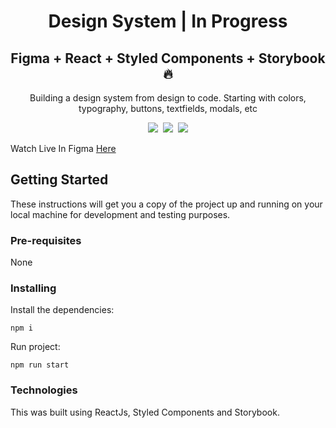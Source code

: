 <h1 align="center">Design System | In Progress</h1> 

<h2 align="center"> Figma + React + Styled Components + Storybook 🔥 </h2>

<p align="center">
  Building a design system from design to code. Starting with colors, typography, buttons, textfields, modals, etc
</p>

<p align="center"> 
  <kbd>
<img src="https://res.cloudinary.com/poolzmooth/image/upload/v1599438769/design-systems/Screen_Shot_2020-09-06_at_7.27.24_PM.png"></img>
  </kbd>
   <kbd>
<img src="https://res.cloudinary.com/poolzmooth/image/upload/v1599438769/design-systems/Screen_Shot_2020-09-06_at_7.27.36_PM.png"></img>
  </kbd>
   <kbd>
<img src="https://res.cloudinary.com/poolzmooth/image/upload/v1599438769/design-systems/Screen_Shot_2020-09-06_at_7.30.17_PM.png"></img>
  </kbd>
  
</p>





Watch Live In Figma [Here](https://www.figma.com/file/owS485uHqT5mJgtilY9vrb/react-storybook?node-id=0%3A1)

## Getting Started

These instructions will get you a copy of the project up and running on your local machine for development and testing purposes.

### Pre-requisites

None

### Installing

Install the dependencies:

```
npm i
```

Run project:

```
npm run start
```

### Technologies

This was built using ReactJs, Styled Components and Storybook.

